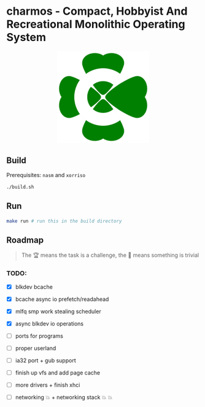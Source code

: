 # charmos - Compact, Hobbyist And Recreational Monolithic Operating System

<p align="center">
<img src="https://github.com/BlueGummi/charmos/blob/main/charmos.png" width="240">
</p>

## Build

Prerequisites: `nasm` and `xorriso`

```bash
./build.sh

```
## Run

```bash
make run # run this in the build directory
```

## Roadmap 

> The :trophy: means the task is a challenge, the :broom: means something is trivial

### TODO:

- [x] blkdev bcache

- [x] bcache async io prefetch/readahead

- [x] mlfq smp work stealing scheduler

- [x] async blkdev io operations

- [ ] ports for programs

- [ ] proper userland

- [ ] ia32 port + gub support

- [ ] finish up vfs and add page cache

- [ ] more drivers + finish xhci

- [ ] networking :boom: + networking stack :boom: :boom:

